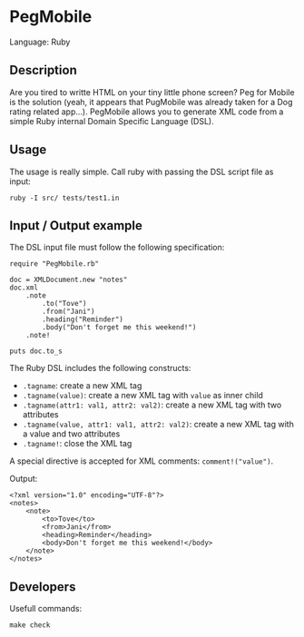 # PegMobile

Language: Ruby

## Description

Are you tired to writte HTML on your tiny little phone screen? Peg for Mobile is the solution
(yeah, it appears that PugMobile was already taken for a Dog rating related app...).
PegMobile allows you to generate XML code from a simple Ruby internal Domain Specific Language (DSL).

## Usage

The usage is really simple. Call ruby with passing the DSL script file as input:

	ruby -I src/ tests/test1.in

## Input / Output example

The DSL input file must follow the following specification:

	require "PegMobile.rb"

	doc = XMLDocument.new "notes"
	doc.xml
		.note
			.to("Tove")
			.from("Jani")
			.heading("Reminder")
			.body("Don't forget me this weekend!")
		.note!

	puts doc.to_s

The Ruby DSL includes the following constructs:

* `.tagname`: create a new XML tag
* `.tagname(value)`: create a new XML tag with `value` as inner child
* `.tagname(attr1: val1, attr2: val2)`: create a new XML tag with two attributes
* `.tagname(value, attr1: val1, attr2: val2)`: create a new XML tag with a value and two attributes
* `.tagname!`: close the XML tag

A special directive is accepted for XML comments: `comment!("value")`.

Output:

	<?xml version="1.0" encoding="UTF-8"?>
	<notes>
		<note>
			<to>Tove</to>
			<from>Jani</from>
			<heading>Reminder</heading>
			<body>Don't forget me this weekend!</body>
		</note>
	</notes>

## Developers

Usefull commands:

	make check
